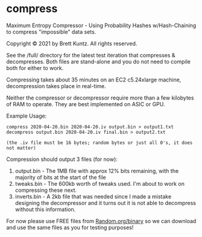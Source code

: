# compress
Maximum Entropy Compressor - Using Probability Hashes w/Hash-Chaining to compress "impossible" data sets.

Copyright © 2021 by Brett Kuntz. All rights reserved.

See the /full/ directory for the latest test iteration that compresses & decompresses. Both files are stand-alone and you do not need to compile both for either to work.

Compressing takes about 35 minutes on an EC2 c5.24xlarge machine, decompression takes place in real-time.

Neither the compressor or decompressor require more than a few kilobytes of RAM to operate. They are best implemented on ASIC or GPU.

Example Usage:

    compress 2020-04-20.bin 2020-04-20.iv output.bin > output1.txt
    decompress output.bin 2020-04-20.iv final.bin > output2.txt

    (the .iv file must be 16 bytes; random bytes or just all 0's, it does not matter)

Compression should output 3 files (for now):

1. output.bin - The 1MB file with approx 12% bits remaining, with the majority of bits at the start of the file
2. tweaks.bin - The 600kb worth of tweaks used. I'm about to work on compressing these next.
3. inverts.bin - A 2kb file that was needed since I made a mistake designing the decompressor and it turns out it is not able to decompress without this information.

For now please use FREE files from [Random.org/binary](https://archive.random.org/binary) so we can download and use the same files as you for testing purposes!